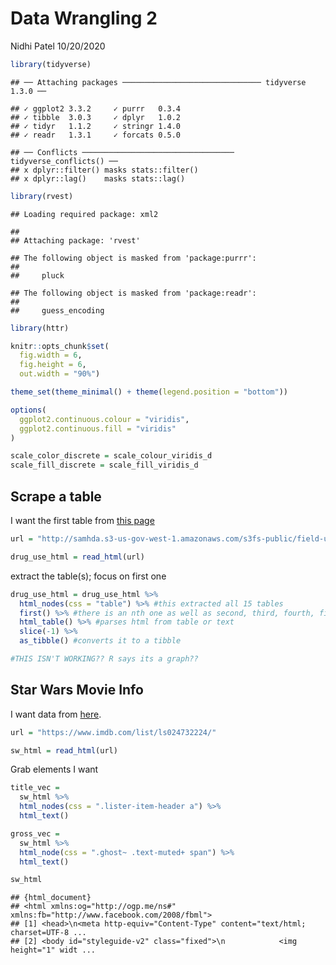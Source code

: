Data Wrangling 2
================
Nidhi Patel
10/20/2020

``` r
library(tidyverse)
```

    ## ── Attaching packages ─────────────────────────────── tidyverse 1.3.0 ──

    ## ✓ ggplot2 3.3.2     ✓ purrr   0.3.4
    ## ✓ tibble  3.0.3     ✓ dplyr   1.0.2
    ## ✓ tidyr   1.1.2     ✓ stringr 1.4.0
    ## ✓ readr   1.3.1     ✓ forcats 0.5.0

    ## ── Conflicts ────────────────────────────────── tidyverse_conflicts() ──
    ## x dplyr::filter() masks stats::filter()
    ## x dplyr::lag()    masks stats::lag()

``` r
library(rvest)
```

    ## Loading required package: xml2

    ## 
    ## Attaching package: 'rvest'

    ## The following object is masked from 'package:purrr':
    ## 
    ##     pluck

    ## The following object is masked from 'package:readr':
    ## 
    ##     guess_encoding

``` r
library(httr)

knitr::opts_chunk$set(
  fig.width = 6,
  fig.height = 6,
  out.width = "90%")

theme_set(theme_minimal() + theme(legend.position = "bottom"))

options(
  ggplot2.continuous.colour = "viridis",
  ggplot2.continuous.fill = "viridis"
)

scale_color_discrete = scale_colour_viridis_d
scale_fill_discrete = scale_fill_viridis_d
```

## Scrape a table

I want the first table from [this
page](http://samhda.s3-us-gov-west-1.amazonaws.com/s3fs-public/field-uploads/2k15StateFiles/NSDUHsaeShortTermCHG2015.htm)

``` r
url = "http://samhda.s3-us-gov-west-1.amazonaws.com/s3fs-public/field-uploads/2k15StateFiles/NSDUHsaeShortTermCHG2015.htm"

drug_use_html = read_html(url)
```

extract the table(s); focus on first one

``` r
drug_use_html = drug_use_html %>% 
  html_nodes(css = "table") %>% #this extracted all 15 tables 
  first() %>% #there is an nth one as well as second, third, fourth, fifth, last to select certain tables
  html_table() %>% #parses html from table or text
  slice(-1) %>% 
  as_tibble() #converts it to a tibble

#THIS ISN'T WORKING?? R says its a graph??
```

## Star Wars Movie Info

I want data from [here](https://www.imdb.com/list/ls024732224/).

``` r
url = "https://www.imdb.com/list/ls024732224/"

sw_html = read_html(url)
```

Grab elements I want

``` r
title_vec = 
  sw_html %>% 
  html_nodes(css = ".lister-item-header a") %>% 
  html_text()

gross_vec = 
  sw_html %>% 
  html_node(css = ".ghost~ .text-muted+ span") %>% 
  html_text()

sw_html
```

    ## {html_document}
    ## <html xmlns:og="http://ogp.me/ns#" xmlns:fb="http://www.facebook.com/2008/fbml">
    ## [1] <head>\n<meta http-equiv="Content-Type" content="text/html; charset=UTF-8 ...
    ## [2] <body id="styleguide-v2" class="fixed">\n            <img height="1" widt ...
